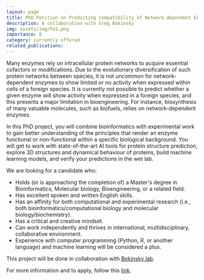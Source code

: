 ```yaml
---
layout: page
title: PhD Position on Predicting Compatibility of Network-dependent Enzymes
description: A collaboration with Greg Bokinsky
img: assets/img/FeS.png
importance: 8
category: currently offered
related_publications: 
---
```


Many enzymes rely on intracellular protein networks to acquire essential cofactors or modifications. Due to the evolutionary diversification of such protein networks between species, it is not uncommon for network-dependent enzymes to show limited or no activity when expressed within cells of a foreign species. It is currently not possible to predict whether a given enzyme will show activity when expressed in a foreign species, and this presents a major limitation in bioengineering. For instance, biosynthesis of many valuable molecules, such as biofuels, relies on network-dependent enzymes.

In this PhD project, you will combine bioinformatics with experimental work to gain better understanding of the principles that render an enzyme functional or non-functional within a specific biological background. You will get to work with state-of-the-art AI tools for protein structure prediction, explore 3D structures and dynamical behaviour of proteins, build machine learning models, and verify your predictions in the wet lab.

We are looking for a candidate who:

- Holds (or is approaching the completion of) a Master's degree in Bioinformatics, Molecular biology, Bioengineering, or a related field.
- Has excellent spoken and written English skills.
- Has an affinity for both computational and experimental research (i.e., both bioinformatics/computational biology and molecular biology/biochemistry).
- Has a critical and creative mindset.
- Can work independently and thrives in international, multidisciplinary, collaborative environment.
- Experience with computer programming (Python, R, or another language) and machine learning will be considered a plus.

This project will be done in collaboration with <a href="https://sites.google.com/site/bokinskylab/">Bokinsky lab</a>.

For more information and to apply, follow this <a href="https://www.tudelft.nl/over-tu-delft/werken-bij-tu-delft/vacatures/details/?nPostingId=5514&nPostingTargetId=16138&id=QEZFK026203F3VBQBLO6G68W9&LG=UK&languageSelect=UK&mask=external">link</a>.

